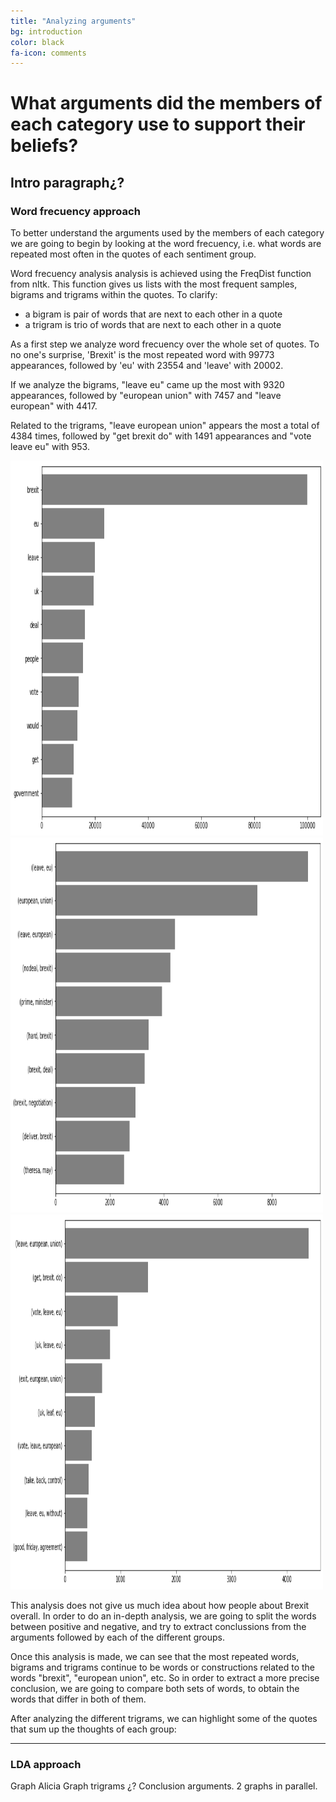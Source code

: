 ```yaml
---
title: "Analyzing arguments"
bg: introduction
color: black
fa-icon: comments
---
```


# What arguments did the members of each category use to support their beliefs? 

## Intro paragraph¿?

### Word frecuency approach

To better understand the arguments used by the members of each category we are going to begin by looking at the word frecuency, i.e. what words are repeated most often in the quotes of each sentiment group. 

<div class="note">
  <p> Word frecuency analysis analysis is achieved using the FreqDist function from nltk. This function gives us lists with the most frequent samples, bigrams and trigrams within the quotes. To clarify:</p>
  <ul>
    <li>a bigram is pair of words that are next to each other in a quote</li>
    <li>a trigram is trio of words that are next to each other in a quote</li>
  </ul>
</div>

As a first step we analyze word frecuency over the whole set of quotes. To no one's surprise, 'Brexit' is the most repeated word with 99773 appearances, followed by 'eu' with 23554 and 'leave' with 20002.

If we analyze the bigrams, "leave eu" came up the most with 9320 appearances, followed by "european union" with 7457 and "leave european" with 4417. 

Related to the trigrams, "leave european union" appears the most a total of 4384 times, followed by "get brexit do" with 1491 appearances and "vote leave eu" with 953.

<div class="graphs-container">
  <div class="graphs">
    <img src="img/plots/all_words_freq.png" width="500" height="600">
    <img src="img/plots/bigram_all_words_freq.png" width="500" height="600">
  </div>
  <div class="graphs">
    <img src="img/plots/trigram_all_words_freq.png" width="500" height="600">
  </div>
</div>


This analysis does not give us much idea about how people about Brexit overall. In order to do an in-depth analysis, we are going to split the words between positive and negative, and try to extract conclussions from the arguments followed by each of the different groups.


Once this analysis is made, we can see that the most repeated words, bigrams and trigrams continue to be words or constructions related to the words "brexit", "european union", etc. So in order to extract a more precise conclusion, we are going to compare both sets of words, to obtain the words that differ in both of them.

After analyzing the different trigrams, we can highlight some of the quotes that sum up the thoughts of each group:


-------------------------
### LDA approach

Graph Alicia
Graph trigrams ¿?
Conclusion arguments. 2 graphs in parallel.


